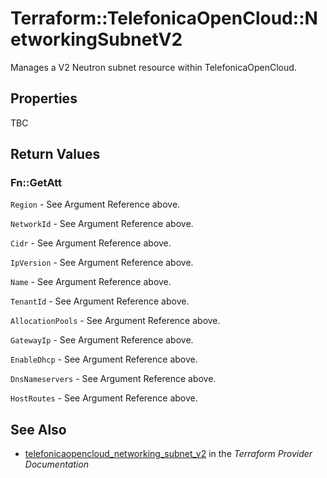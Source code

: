 # Terraform::TelefonicaOpenCloud::NetworkingSubnetV2

Manages a V2 Neutron subnet resource within TelefonicaOpenCloud.

## Properties

TBC

## Return Values

### Fn::GetAtt

`Region` - See Argument Reference above.

`NetworkId` - See Argument Reference above.

`Cidr` - See Argument Reference above.

`IpVersion` - See Argument Reference above.

`Name` - See Argument Reference above.

`TenantId` - See Argument Reference above.

`AllocationPools` - See Argument Reference above.

`GatewayIp` - See Argument Reference above.

`EnableDhcp` - See Argument Reference above.

`DnsNameservers` - See Argument Reference above.

`HostRoutes` - See Argument Reference above.

## See Also

* [telefonicaopencloud_networking_subnet_v2](https://www.terraform.io/docs/providers/telefonicaopencloud/r/networking_subnet_v2.html) in the _Terraform Provider Documentation_
